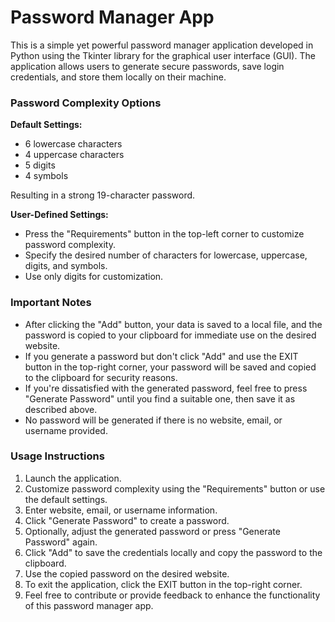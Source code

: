<h1>Password Manager App</h1>
This is a simple yet powerful password manager application developed in Python using the Tkinter library for the graphical user interface (GUI). The application allows users to generate secure passwords, save login credentials, and store them locally on their machine.

<h3>Password Complexity Options</h3>
<strong>Default Settings:</strong>

- 6 lowercase characters
- 4 uppercase characters
- 5 digits
- 4 symbols 

Resulting in a strong 19-character password.

<strong>User-Defined Settings:</strong>

- Press the "Requirements" button in the top-left corner to customize password complexity.
- Specify the desired number of characters for lowercase, uppercase, digits, and symbols.
- Use only digits for customization.

<h3>Important Notes</h3>
<ul>
<li> After clicking the "Add" button, your data is saved to a local file, and the password is copied to your clipboard for immediate use on the desired website.</li>
<li> If you generate a password but don't click "Add" and use the EXIT button in the top-right corner, your password will be saved and copied to the clipboard for security reasons.</li>
<li> If you're dissatisfied with the generated password, feel free to press "Generate Password" until you find a suitable one, then save it as described above.</li>
<li> No password will be generated if there is no website, email, or username provided.</li>
</ul>
<h3>Usage Instructions</h3>
<ol>
<li> Launch the application.</li>
<li> Customize password complexity using the "Requirements" button or use the default settings.</li>
<li> Enter website, email, or username information.</li>
<li> Click "Generate Password" to create a password.</li>
<li> Optionally, adjust the generated password or press "Generate Password" again.</li>
<li> Click "Add" to save the credentials locally and copy the password to the clipboard.</li>
<li> Use the copied password on the desired website.</li>
<li> To exit the application, click the EXIT button in the top-right corner.</li>
<li> Feel free to contribute or provide feedback to enhance the functionality of this password manager app.</li>
</ol>